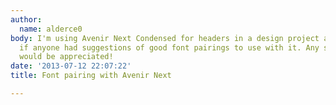 ```yaml
---
author:
  name: alderce0
body: I'm using Avenir Next Condensed for headers in a design project and was curious
  if anyone had suggestions of good font pairings to use with it. Any suggestions
  would be appreciated!
date: '2013-07-12 22:07:22'
title: Font pairing with Avenir Next

---
```

